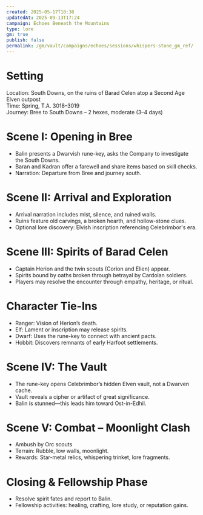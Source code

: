 ```yaml
---
created: 2025-05-17T18:38
updatedAt: 2025-09-13T17:24
campaign: Echoes Beneath the Mountains
type: lore
gm: true
publish: false
permalink: /gm/vault/campaigns/echoes/sessions/whispers-stone_gm_ref/
---
```


# Setting

Location: South Downs, on the ruins of Barad Celen atop a Second Age Elven outpost  
Time: Spring, T.A. 3018–3019  
Journey: Bree to South Downs – 2 hexes, moderate (3–4 days)

# Scene I: Opening in Bree

- Balin presents a Dwarvish rune-key, asks the Company to investigate the South Downs.  
- Baran and Kadran offer a farewell and share items based on skill checks.  
- Narration: Departure from Bree and journey south.

# Scene II: Arrival and Exploration

- Arrival narration includes mist, silence, and ruined walls.  
- Ruins feature old carvings, a broken hearth, and hollow-stone clues.  
- Optional lore discovery: Elvish inscription referencing Celebrimbor's era.

# Scene III: Spirits of Barad Celen

- Captain Herion and the twin scouts (Corion and Elien) appear.  
- Spirits bound by oaths broken through betrayal by Cardolan soldiers.  
- Players may resolve the encounter through empathy, heritage, or ritual.

# Character Tie-Ins

- Ranger: Vision of Herion’s death.  
- Elf: Lament or inscription may release spirits.  
- Dwarf: Uses the rune-key to connect with ancient pacts.  
- Hobbit: Discovers remnants of early Harfoot settlements.

# Scene IV: The Vault

- The rune-key opens Celebrimbor’s hidden Elven vault, not a Dwarven cache.  
- Vault reveals a cipher or artifact of great significance.  
- Balin is stunned—this leads him toward Ost-in-Edhil.

# Scene V: Combat – Moonlight Clash

- Ambush by Orc scouts  
- Terrain: Rubble, low walls, moonlight.  
- Rewards: Star-metal relics, whispering trinket, lore fragments.

# Closing & Fellowship Phase

- Resolve spirit fates and report to Balin.  
- Fellowship activities: healing, crafting, lore study, or reputation gains.